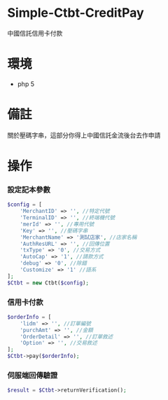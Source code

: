 # Simple-Ctbt-CreditPay
中國信託信用卡付款

# 環境
- php 5

# 備註
關於壓碼字串，這部分你得上中國信託金流後台去作申請

# 操作

<h3>設定記本參數</h3>

```php
$config = [
    'MerchantID' => '', //特定代號
    'TerminalID' => '', //終端機代號
    'merId' => '', //專用代號
    'Key' => '', //壓碼字串
    'MerchantName' => '測試店家', //店家名稱
    'AuthResURL' => '', //回傳位置
    'txType' => '0', //交易方式
    'AutoCap' => '1', //請款方式
    'debug' => '0', //除錯
    'Customize' => '1' //語系
];
$Ctbt = new Ctbt($config);
```

<h3>信用卡付款</h3>

```php
$orderInfo = [
    'lidm' => '', //訂單編號
    'purchAmt' => '', //金額
    'OrderDetail' => '', //訂單敘述
    'Option' => '', //交易敘述
];
$Ctbt->pay($orderInfo);
```

<h3>伺服端回傳驗證</h3>

```php
$result = $Ctbt->returnVerification();
```
